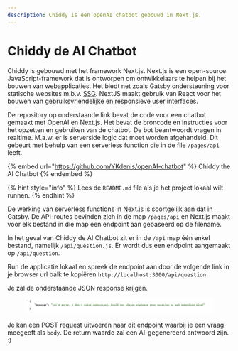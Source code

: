 ```yaml
---
description: Chiddy is een openAI chatbot gebouwd in Next.js.
---
```


# Chiddy de AI Chatbot

Chiddy is gebouwd met het framework Next.js. Next.js is een open-source JavaScript-framework dat is ontworpen om ontwikkelaars te helpen bij het bouwen van webapplicaties. Het biedt net zoals Gatsby ondersteuning voor statische websites m.b.v. [SSG](../gatsby-frontend/static-site-generator.md). NextJS maakt gebruik van React voor het bouwen van gebruiksvriendelijke en responsieve user interfaces.

De repository op onderstaande link bevat de code voor een chatbot gemaakt met OpenAI en Next.js. Het bevat de broncode en instructies voor het opzetten en gebruiken van de chatbot. De bot beantwoordt vragen in realtime. M.a.w. er is serverside logic dat moet worden afgehandeld. Dit gebeurt met behulp van een serverless function die in de file `/pages/api` leeft.

{% embed url="https://github.com/YKdenis/openAI-chatbot" %}
Chiddy the AI Chatbot
{% endembed %}

{% hint style="info" %}
Lees de `README.md` file als je het project lokaal wilt runnen.
{% endhint %}

De werking van serverless functions in Next.js is soortgelijk aan dat in Gatsby. De API-routes bevinden zich in de map `/pages/api` en Next.js maakt voor elk bestand in die map een endpoint aan gebaseerd op de filename.

In het geval van Chiddy de AI Chatbot zit er in de `/api` map één enkel bestand, namelijk `/api/question.js`. Er wordt dus een endpoint aangemaakt op `/api/question`.

Run de applicatie lokaal en spreek de endpoint aan door de volgende link in je browser url balk te kopiëren `http://localhost:3000/api/question`.

Je zal de onderstaande JSON response krijgen.

<figure><img src="../.gitbook/assets/image.png" alt=""><figcaption></figcaption></figure>

Je kan een POST request uitvoeren naar dit endpoint waarbij je een vraag meegeeft als `body`. De return waarde zal een AI-gegenereerd antwoord zijn. :)
